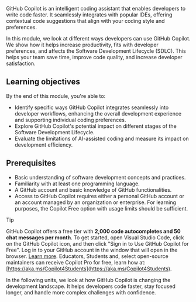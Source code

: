 GitHub Copilot is an intelligent coding assistant that enables developers to write code faster. It seamlessly integrates with popular IDEs, offering contextual code suggestions that align with your coding style and preferences.

In this module, we look at different ways developers can use GitHub Copilot. We show how it helps increase productivity, fits with developer preferences, and affects the Software Development Lifecycle (SDLC). This helps your team save time, improve code quality, and increase developer satisfaction.

## Learning objectives

By the end of this module, you're able to:
- Identify specific ways GitHub Copilot integrates seamlessly into developer workflows, enhancing the overall development experience and supporting individual coding preferences.
- Explore GitHub Copilot's potential impact on different stages of the Software Development Lifecycle.
- Evaluate the limitations of AI-assisted coding and measure its impact on development efficiency.

## Prerequisites

- Basic understanding of software development concepts and practices.
- Familiarity with at least one programming language.
- A GitHub account and basic knowledge of GitHub functionalities.
- Access to GitHub Copilot requires either a personal GitHub account or an account managed by an organization or enterprise. For learning purposes, the Copilot Free option with usage limits should be sufficient.

> [!TIP]
> GitHub Copilot offers a free tier with **2,000 code autocompletes and 50 chat messages per month**. To get started, open Visual Studio Code, click on the GitHub Copilot icon, and then click "Sign in to Use GitHub Copilot for Free". Log in to your GitHub account in the window that will open in the browser. [Learn more](https://gh.io/copilot). Educators, Students and, select open-source maintainers can receive Copilot Pro for free, learn how at: [https://aka.ms/Copilot4Students](https://aka.ms/Copilot4Students).

In the following units, we look at how GitHub Copilot is changing the development landscape. It helps developers code faster, stay focused longer, and handle more complex challenges with confidence.
